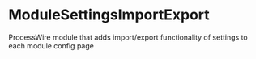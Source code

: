# ModuleSettingsImportExport
ProcessWire module that adds import/export functionality of settings to each module config page

